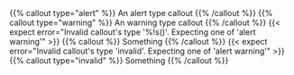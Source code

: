 ---
---

<test name="should render successfully with alert">
  {{% callout type="alert" %}}
  An alert type callout
  {{% /callout %}}
</test>

<test name="should render successfully with warning">
  {{% callout type="warning" %}}
  An warning type callout
  {{% /callout %}}
</test>

<test name="should throw error when missing type parameter">
  {{< expect error="Invalid callout's type '%!s(<nil>)'. Expecting one of 'alert warning'" >}}
  {{% callout %}}
  Something
  {{% /callout %}}
</test>

<test name="should throw error when invalid type">
  {{< expect error="Invalid callout's type 'invalid'. Expecting one of 'alert warning'" >}}
  {{% callout type="invalid" %}}
  Something
  {{% /callout %}}
</test>

